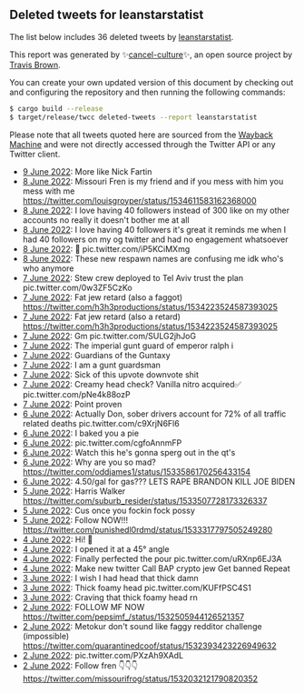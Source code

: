 ## Deleted tweets for leanstarstatist

The list below includes 36 deleted tweets by
[leanstarstatist](https://twitter.com/leanstarstatist).



This report was generated by ✨[cancel-culture](https://github.com/travisbrown/cancel-culture)✨,
an open source project by [Travis Brown](https://twitter.com/travisbrown).

You can create your own updated version of this document by checking out and configuring the
repository and then running the following commands:

```bash
$ cargo build --release
$ target/release/twcc deleted-tweets --report leanstarstatist
```

Please note that all tweets quoted here are sourced from the
[Wayback Machine](https://web.archive.org) and were not directly accessed through the Twitter API or
any Twitter client.

* [ 9 June 2022](https://web.archive.org/web/20220609055807/https://twitter.com/leanstarstatist/status/1534776633801990147): More like Nick Fartin <!--1534776633801990147-->
* [ 8 June 2022](https://web.archive.org/web/20220608190550/https://twitter.com/leanstarstatist/status/1534612596577402882): Missouri Fren is my friend and if you mess with him you mess with me https://twitter.com/louisgroyper/status/1534611583162368000 <!--1534612596577402882-->
* [ 8 June 2022](https://web.archive.org/web/20220608190030/https://twitter.com/leanstarstatist/status/1534611184946749441): I love having 40 followers instead of 300 like on my other accounts no really it doesn't bother me at all <!--1534611184946749441-->
* [ 8 June 2022](https://web.archive.org/web/20220608185817/https://twitter.com/leanstarstatist/status/1534610571726839812): I love having 40 followers it's great it reminds me when I had 40 followers on my og twitter and had no engagement whatsoever <!--1534610571726839812-->
* [ 8 June 2022](https://web.archive.org/web/20220608184328/https://twitter.com/leanstarstatist/status/1534606871209852929): 🖕 pic.twitter.com/iP5KCiMXmg <!--1534606871209852929-->
* [ 8 June 2022](https://web.archive.org/web/20220608184220/https://twitter.com/leanstarstatist/status/1534606644298010625): These new respawn names are confusing me idk who's who anymore <!--1534606644298010625-->
* [ 7 June 2022](https://web.archive.org/web/20220607225452/https://twitter.com/leanstarstatist/status/1534307864315043841): Stew crew deployed to Tel Aviv  trust the plan pic.twitter.com/0w3ZF5CzKo <!--1534307864315043841-->
* [ 7 June 2022](https://web.archive.org/web/20220607210511/https://twitter.com/leanstarstatist/status/1534280276490207235): Fat jew retard (also a faggot) https://twitter.com/h3h3productions/status/1534223524587393025 <!--1534280276490207235-->
* [ 7 June 2022](https://web.archive.org/web/20220607205628/https://twitter.com/leanstarstatist/status/1534278018612580358): Fat jew retard (also a retard) https://twitter.com/h3h3productions/status/1534223524587393025 <!--1534278018612580358-->
* [ 7 June 2022](https://web.archive.org/web/20220607133856/https://twitter.com/leanstarstatist/status/1534167985631510528): Gm pic.twitter.com/SULG2jhJoG <!--1534167985631510528-->
* [ 7 June 2022](https://web.archive.org/web/20220607055412/https://twitter.com/leanstarstatist/status/1534050953195814913): The imperial gunt guard of emperor ralph i <!--1534050953195814913-->
* [ 7 June 2022](https://web.archive.org/web/20220607054321/https://twitter.com/leanstarstatist/status/1534048211622567938): Guardians of the Guntaxy <!--1534048211622567938-->
* [ 7 June 2022](https://web.archive.org/web/20220607054206/https://twitter.com/leanstarstatist/status/1534047892490620928): I am a gunt guardsman <!--1534047892490620928-->
* [ 7 June 2022](https://web.archive.org/web/20220607053256/https://twitter.com/leanstarstatist/status/1534045645232820225): Sick of this upvote downvote shit <!--1534045645232820225-->
* [ 7 June 2022](https://web.archive.org/web/20220607052840/https://twitter.com/leanstarstatist/status/1534044576901697536): Creamy head check? Vanilla nitro acquired✅ pic.twitter.com/pNe4k88ozP <!--1534044576901697536-->
* [ 7 June 2022](https://web.archive.org/web/20220607002132/https://twitter.com/leanstarstatist/status/1533967284607373312): Point proven <!--1533967284607373312-->
* [ 6 June 2022](https://web.archive.org/web/20220606050237/https://twitter.com/leanstarstatist/status/1533675654847385600): Actually Don, sober drivers account for 72% of all traffic related deaths pic.twitter.com/c9XrjN6Fl6 <!--1533675654847385600-->
* [ 6 June 2022](https://web.archive.org/web/20220606043929/https://twitter.com/leanstarstatist/status/1533669712210558977): I baked you a pie <!--1533669712210558977-->
* [ 6 June 2022](https://web.archive.org/web/20220606023440/https://twitter.com/leanstarstatist/status/1533638351579922433): pic.twitter.com/cgfoAnnmFP <!--1533638351579922433-->
* [ 6 June 2022](https://web.archive.org/web/20220606022251/https://twitter.com/leanstarstatist/status/1533635391705780224): Watch this he's gonna sperg out in the qt's <!--1533635391705780224-->
* [ 6 June 2022](https://web.archive.org/web/20220606022211/https://twitter.com/leanstarstatist/status/1533635229365174272): Why are you so mad? https://twitter.com/oddjames1/status/1533586170256433154 <!--1533635229365174272-->
* [ 6 June 2022](https://web.archive.org/web/20220606001740/https://twitter.com/leanstarstatist/status/1533603933989511168): 4.50/gal for gas??? LETS RAPE BRANDON KILL JOE BIDEN <!--1533603933989511168-->
* [ 5 June 2022](https://web.archive.org/web/20220605175805/https://twitter.com/leanstarstatist/status/1533508198681956354): Harris Walker https://twitter.com/suburb_resider/status/1533507728173326337 <!--1533508198681956354-->
* [ 5 June 2022](https://web.archive.org/web/20220605070457/https://twitter.com/leanstarstatist/status/1533322902141018113): Cus once you fockin fock possy <!--1533322902141018113-->
* [ 5 June 2022](https://web.archive.org/web/20220605052704/https://twitter.com/leanstarstatist/status/1533319424471605248): Follow NOW!!! https://twitter.com/punishedl0rdmd/status/1533317797505249280 <!--1533319424471605248-->
* [ 4 June 2022](https://web.archive.org/web/20220604210901/https://twitter.com/leanstarstatist/status/1533194015247675395): Hi! 👋 <!--1533194015247675395-->
* [ 4 June 2022](https://web.archive.org/web/20220604062354/https://twitter.com/leanstarstatist/status/1532971317783404544): I opened it at a 45° angle <!--1532971317783404544-->
* [ 4 June 2022](https://web.archive.org/web/20220604055403/https://twitter.com/leanstarstatist/status/1532963604508581889): Finally perfected the pour pic.twitter.com/uRXnp6EJ3A <!--1532963604508581889-->
* [ 4 June 2022](https://web.archive.org/web/20220604003654/https://twitter.com/leanstarstatist/status/1532883952205176833): Make new twitter  Call BAP crypto jew  Get banned  Repeat <!--1532883952205176833-->
* [ 3 June 2022](https://web.archive.org/web/20220603202345/https://twitter.com/leanstarstatist/status/1532820236960923650): I wish I had head that thick damn <!--1532820236960923650-->
* [ 3 June 2022](https://web.archive.org/web/20220603195305/https://twitter.com/leanstarstatist/status/1532812437296189440): Thick foamy head pic.twitter.com/KUFfPSC4S1 <!--1532812437296189440-->
* [ 3 June 2022](https://web.archive.org/web/20220603075854/https://twitter.com/leanstarstatist/status/1532632792852463616): Craving that thick foamy head rn <!--1532632792852463616-->
* [ 2 June 2022](https://web.archive.org/web/20220602233654/https://twitter.com/leanstarstatist/status/1532506467948953606): FOLLOW MF NOW https://twitter.com/pepsimf_/status/1532505944126521357 <!--1532506467948953606-->
* [ 2 June 2022](https://web.archive.org/web/20220602200846/https://twitter.com/leanstarstatist/status/1532452709806358549): Metokur don't sound like faggy redditor challenge (impossible) https://twitter.com/quarantinedcoof/status/1532393423226949632 <!--1532452709806358549-->
* [ 2 June 2022](https://web.archive.org/web/20220604194910/https://twitter.com/leanstarstatist/status/1532449170216435728): pic.twitter.com/PXzAh9XAdL <!--1532449170216435728-->
* [ 2 June 2022](https://web.archive.org/web/20220602194325/https://twitter.com/leanstarstatist/status/1532447657582641154): Follow fren 👇👇👇 https://twitter.com/missourifrog/status/1532032121790820352 <!--1532447657582641154-->
